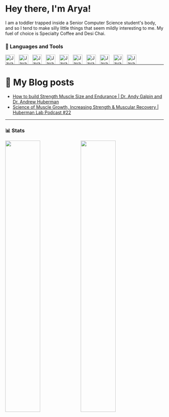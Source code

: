# Hey there, I'm Arya!

I am a toddler trapped inside a Senior Computer Science student's body, and so I tend to make silly little things that seem mildly interesting to me. My fuel of choice is Specialty Coffee and Desi Chai.


### 🧰 Languages and Tools

<img align="left" alt="Java" width="30px" style="padding-right:10px;" src="https://cdn.jsdelivr.net/gh/devicons/devicon/icons/java/java-original.svg"/>
<img align="left" alt="Java" width="30px" style="padding-right:10px;" src="https://cdn.jsdelivr.net/gh/devicons/devicon/icons/flutter/flutter-original.svg" />
<img align="left" alt="Java" width="30px" style="padding-right:10px;" src="https://cdn.jsdelivr.net/gh/devicons/devicon/icons/dart/dart-original.svg" />
<img align="left" alt="Java" width="30px" style="padding-right:10px;" src="https://cdn.jsdelivr.net/gh/devicons/devicon/icons/firebase/firebase-plain.svg" />
<img align="left" alt="Java" width="30px" style="padding-right:10px;" src="https://cdn.jsdelivr.net/gh/devicons/devicon/icons/androidstudio/androidstudio-original.svg"/>
<img align="left" alt="Java" width="30px" style="padding-right:10px;" src="https://cdn.jsdelivr.net/gh/devicons/devicon/icons/git/git-original.svg" />
<img align="left" alt="Java" width="30px" style="padding-right:10px;" src="https://cdn.jsdelivr.net/gh/devicons/devicon/icons/linux/linux-original.svg" />
<img align="left" alt="Java" width="30px" style="padding-right:10px;" src="https://cdn.jsdelivr.net/gh/devicons/devicon/icons/python/python-plain.svg" />
<img align="left" alt="Java" width="30px" style="padding-right:10px;" src="https://cdn.jsdelivr.net/gh/devicons/devicon/icons/cplusplus/cplusplus-line.svg" />
<img align="left" alt="Java" width="30px" style="padding-right:10px;" src="https://cdn.jsdelivr.net/gh/devicons/devicon/icons/github/github-original.svg" /> 



<br />

---

# 📝 My Blog posts



<!-- BLOG-POST-LIST:START -->
- [How to build Strength Muscle Size and Endurance | Dr. Andy Galpin and Dr. Andrew Huberman](https://aryadhrangdhria.medium.com/how-to-build-strength-muscle-size-and-endurance-dr-andy-galpin-and-dr-andrew-huberman-ccf4176767b9?source=rss-127672fa8a5a------2)
- [Science of Muscle Growth, Increasing Strength &amp; Muscular Recovery | Huberman Lab Podcast #22](https://aryadhrangdhria.medium.com/science-of-muscle-growth-increasing-strength-muscular-recovery-huberman-lab-podcast-22-d8e905280304?source=rss-127672fa8a5a------2)
<!-- BLOG-POST-LIST:END -->

---
### 📊 Stats
<img align="left" width="47%" src="https://github-readme-stats.vercel.app/api?username=aryaMode&show_icons=true&theme=panda" />

<img align="left" width="47%" src="https://github-readme-stats.vercel.app/api/top-langs/?username=aryaMode&layout=compact" />
